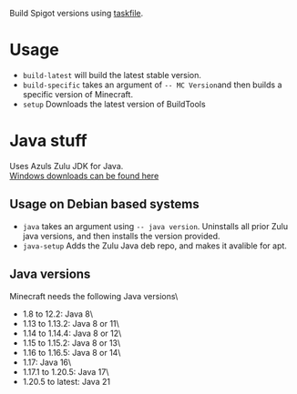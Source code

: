 Build Spigot versions using [taskfile](https://taskfile.dev/).

# Usage

- `build-latest` will build the latest stable version.
- `build-specific` takes an argument of `-- MC Version`and then builds a specific version of Minecraft.
- `setup` Downloads the latest version of BuildTools

# Java stuff

Uses Azuls Zulu JDK for Java.\
[Windows downloads can be found here](https://www.azul.com/downloads/?os=windows&package=jdk#zulu)

## Usage on Debian based systems

- `java` takes an argument using `-- java version`. Uninstalls all prior Zulu java versions, and then installs the version provided.
- `java-setup` Adds the Zulu Java deb repo, and makes it avalible for apt.

## Java versions

Minecraft needs the following Java versions\

- 1.8 to 12.2: Java 8\
- 1.13 to 1.13.2: Java 8 or 11\
- 1.14 to 1.14.4: Java 8 or 12\
- 1.15 to 1.15.2: Java 8 or 13\
- 1.16 to 1.16.5: Java 8 or 14\
- 1.17: Java 16\
- 1.17.1 to 1.20.5: Java 17\
- 1.20.5 to latest: Java 21
